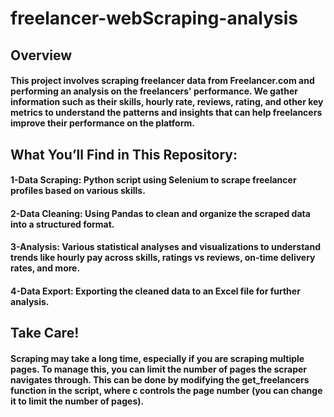 # freelancer-webScraping-analysis

## Overview
#### This project involves scraping freelancer data from Freelancer.com and performing an analysis on the freelancers' performance. We gather information such as their skills, hourly rate, reviews, rating, and other key metrics to understand the patterns and insights that can help freelancers improve their performance on the platform.

## What You’ll Find in This Repository:
#### 1-Data Scraping: Python script using Selenium to scrape freelancer profiles based on various skills.
#### 2-Data Cleaning: Using Pandas to clean and organize the scraped data into a structured format.
#### 3-Analysis: Various statistical analyses and visualizations to understand trends like hourly pay across skills, ratings vs reviews, on-time delivery rates, and more.
#### 4-Data Export: Exporting the cleaned data to an Excel file for further analysis.

## Take Care!
#### Scraping may take a long time, especially if you are scraping multiple pages. To manage this, you can limit the number of pages the scraper navigates through. This can be done by modifying the get_freelancers function in the script, where c controls the page number (you can change it to limit the number of pages).

